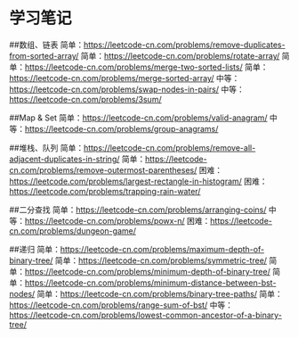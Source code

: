 # 学习笔记

##数组、链表
简单：https://leetcode-cn.com/problems/remove-duplicates-from-sorted-array/
简单：https://leetcode-cn.com/problems/rotate-array/
简单：https://leetcode-cn.com/problems/merge-two-sorted-lists/
简单：https://leetcode-cn.com/problems/merge-sorted-array/
中等：https://leetcode-cn.com/problems/swap-nodes-in-pairs/
中等：https://leetcode-cn.com/problems/3sum/

##Map & Set
简单：https://leetcode-cn.com/problems/valid-anagram/
中等：https://leetcode-cn.com/problems/group-anagrams/

##堆栈、队列
简单：https://leetcode-cn.com/problems/remove-all-adjacent-duplicates-in-string/
简单：https://leetcode-cn.com/problems/remove-outermost-parentheses/
困难：https://leetcode.com/problems/largest-rectangle-in-histogram/
困难：https://leetcode.com/problems/trapping-rain-water/

##二分查找
简单：https://leetcode-cn.com/problems/arranging-coins/
中等：https://leetcode-cn.com/problems/powx-n/
困难：https://leetcode-cn.com/problems/dungeon-game/

##递归
简单：https://leetcode-cn.com/problems/maximum-depth-of-binary-tree/
简单：https://leetcode-cn.com/problems/symmetric-tree/
简单：https://leetcode-cn.com/problems/minimum-depth-of-binary-tree/
简单：https://leetcode-cn.com/problems/minimum-distance-between-bst-nodes/
简单：https://leetcode-cn.com/problems/binary-tree-paths/
简单：https://leetcode-cn.com/problems/range-sum-of-bst/
中等：https://leetcode-cn.com/problems/lowest-common-ancestor-of-a-binary-tree/
